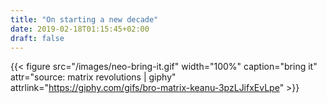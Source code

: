 ```yaml
---
title: "On starting a new decade"
date: 2019-02-18T01:15:45+02:00
draft: false
---
```


{{< figure src="/images/neo-bring-it.gif" width="100%" caption="bring it" attr="source: matrix revolutions | giphy" attrlink="https://giphy.com/gifs/bro-matrix-keanu-3pzLJifxEvLpe" >}}

